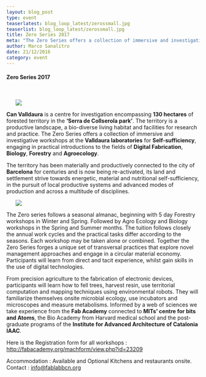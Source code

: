 ```yaml
---
layout: blog_post
type: event
teaserlatest: blog_loop_latest/zerossmall.jpg
teaserlist: blog_loop_latest/zerossmall.jpg
title: Zero Series 2017
meta: "The Zero Series offers a collection of immersive and investigative workshops, engaging in practical introductions to the fields of Digital Fabrication, Biology, Forestry and Agroecology"
author: Marco Sanalitro
date: 21/12/2016
category: event
---
```



<h4>Zero Series 2017</h4>

 <br>

<ul><img src= "http://www.fablabbcn.org/img/blog/blog_loop_latest/zeros1.jpeg" align="middle"> </ul>

<strong>Can Valldaura</strong> is a centre for investigation encompassing <strong>130 hectares</strong> of forested territory in the <strong>‘Serra de Collserola park’</strong>. The territory is a productive landscape, a bio-diverse living habitat and facilities for research and practice. The Zero Series offers a collection of immersive and investigative workshops at the <strong>Valldaura laboratories</strong> for <strong>Self-sufficiency</strong>, engaging in practical introductions to the fields of <strong>Digital Fabrication</strong>, <strong>Biology</strong>, <strong>Forestry</strong> and <strong>Agroecology</strong>. <br>

The territory has been materially and productively connected to the city of <strong>Barcelona</strong> for centuries and is now being re-activated, its land and settlement strive towards energetic, material and nutritional self-sufficiency, in the pursuit of local productive systems and advanced modes of production and across a multitude of disciplines.<br>

<ul><img src= "http://www.fablabbcn.org/img/blog/blog_loop_latest/zeros2.jpeg" align="middle"> </ul>

The Zero series follows a seasonal almanac, beginning with 5 day Forestry workshops in Winter and Spring. Followed by Agro Ecology and Biology workshops in the Spring and Summer months. The tuition follows closely the annual work cycles and the practical tasks differ according to the seasons. Each workshop may be taken alone or combined. Together the Zero Series forges a unique set of transversal practices that explore novel management approaches and engage in a circular material economy. Participants will learn from direct and tacit experience, whilst gain skills in the use of digital technologies.<br>

From precision agriculture to the fabrication of electronic devices, participants will learn how to fell trees, harvest resin, use territorial computation and mapping techniques using environmental robots. They will familiarize themselves onsite microbial ecology, use incubators and microscopes and measure metabolisms. Informed by a web of sciences we take experience from the <strong>Fab Academy</strong> connected to <strong>MITs’ centre for bits and Atoms</strong>, the Bio Academy from Harvard medical school and the post-graduate programs of the <strong>Institute for Advanced Architecture of Catalonia IAAC</strong>.<br>

Here is the Registration form for all workshops : 
<a href="http://fabacademy.org/machform/view.php?id=2320">http://fabacademy.org/machform/view.php?id=23209</a><br>

Accommodation :  Available and Optional Kitchens and restaurants onsite. <br>
Contact : info@fablabbcn.org<br>


